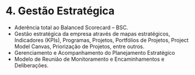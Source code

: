 # 4. Gestão Estratégica

- Aderência total ao Balanced Scorecard – BSC.
- Gestão estratégica da empresa através de mapas estratégicos, Indicadores (KPIs), Programas, Projetos, Portfólios de Projetos, Project Model Canvas, Priorização de Projetos, entre outros.
- Gerenciamento e Acompanhamento do Planejamento Estratégico
- Modelo de Reunião de Monitoramento e Encaminhamentos e Deliberações.


